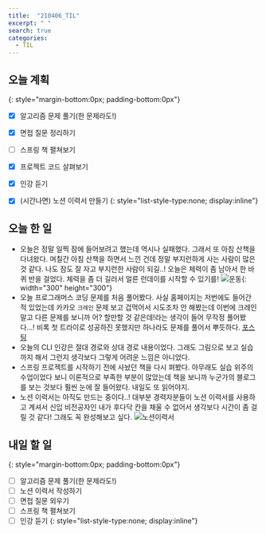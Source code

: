 ```yaml
---
title:  "210406_TIL"
excerpt: " "
search: true
categories: 
  - TIL
---
```


## 오늘 계획
{: style="margin-bottom:0px; padding-bottom:0px"}

- [X] 알고리즘 문제 풀기(한 문제라도!)
- [X] 면접 질문 정리하기
- [ ] 스프링 책 펼쳐보기
- [X] 프로젝트 코드 살펴보기
- [X] 인강 듣기
- [X] (시간나면) 노션 이력서 만들기
{: style="list-style-type:none; display:inline"}


## 오늘 한 일

- 오늘은 정말 일찍 잠에 들어보려고 했는데 역시나 실패했다. 그래서 또 아침 산책을 다녀왔다. 며칠간 아침 산책을 하면서 느낀 건데 정말 부지런하게 사는 사람이 많은 것 같다. 나도 잠도 잘 자고 부지런한 사람이 되길..! 오늘은 체력이 좀 남아서 한 바퀴 반을 걸었다. 체력을 좀 더 길러서 얼른 런데이를 시작할 수 있기를! ![운동](https://user-images.githubusercontent.com/70805241/113755135-edec6a00-974a-11eb-89a8-88fc92cb0edf.png){: width="300" height="300"}
- 오늘 프로그래머스 코딩 문제를 처음 풀어봤다. 사실 홈페이지는 저번에도 들어간 적 있었는데 카카오 `크레인` 문제 보고 겁먹어서 시도조차 안 해봤는데 이번에 크레인 말고 다른 문제를 보니까 어? 할만할 것 같은데!라는 생각이 들어 무작정 풀어봤다...! 비록 첫 트라이로 성공하진 못했지만 하나라도 문제를 풀어서 뿌듯하다. [포스팅](http://127.0.0.1:4000/algorithm/programmers-01/)
- 오늘의 CLI 인강은 절대 경로와 상대 경로 내용이었다. 그래도 그림으로 보고 실습까지 해서 그런지 생각보다 그렇게 어려운 느낌은 아니었다. 
- 스프링 프로젝트를 시작하기 전에 사놨던 책을 다시 펴봤다. 아무래도 실습 위주의 수업이었다 보니 이론적으로 부족한 부분이 많았는데 책을 보니까 누군가의 블로그를 보는 것보다 훨씬 눈에 잘 들어왔다. 내일도 또 읽어야지.
- 노션 이력서는 아직도 만드는 중이다..! 대부분 경력자분들이 노션 이력서를 사용하고 계셔서 신입 비전공자인 내가 후다닥 칸을 채울 수 없어서 생각보다 시간이 좀 걸릴 것 같다! 그래도 꼭 완성해보고 싶다. ![노션이력서](https://user-images.githubusercontent.com/70805241/113756894-e8901f00-974c-11eb-92fd-8a1f65debbad.png)



## 내일 할 일
{: style="margin-bottom:0px; padding-bottom:0px"}

- [ ] 알고리즘 문제 풀기(한 문제라도!)
- [ ] 노션 이력서 작성하기
- [ ] 면접 질문 외우기
- [ ] 스프링 책 펼쳐보기
- [ ] 인강 듣기
{: style="list-style-type:none; display:inline"}